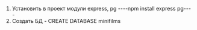 1) Установить в проект модули express, pg
----npm install express pg----
2) Создать БД - CREATE DATABASE minifilms
